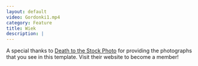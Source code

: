 ```yaml
---
layout: default
video: Gordonki1.mp4
category: Feature
title: Wiek
description: |
---
```

  A special thanks to [Death to the Stock Photo](http://join.deathtothestockphoto.com/) for providing the photographs that you see in this template.  Visit their website to become a member!
